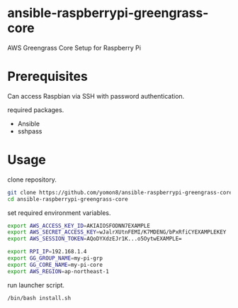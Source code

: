 # ansible-raspberrypi-greengrass-core
AWS Greengrass Core Setup for Raspberry Pi

# Prerequisites

Can access Raspbian via SSH with password authentication.

required packages.

- Ansible
- sshpass

# Usage

clone repository.

```sh
git clone https://github.com/yomon8/ansible-raspberrypi-greengrass-core.git
cd ansible-raspberrypi-greengrass-core
```

set required environment variables.

```sh
export AWS_ACCESS_KEY_ID=AKIAIOSFODNN7EXAMPLE
export AWS_SECRET_ACCESS_KEY=wJalrXUtnFEMI/K7MDENG/bPxRfiCYEXAMPLEKEY
export AWS_SESSION_TOKEN=AQoDYXdzEJr1K...o5OytwEXAMPLE=

export RPI_IP=192.168.1.4
export GG_GROUP_NAME=my-pi-grp
export GG_CORE_NAME=my-pi-core
export AWS_REGION=ap-northeast-1
```

run launcher script.

```sh
/bin/bash install.sh
```

